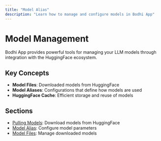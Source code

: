 ```yaml
---
title: "Model Alias"
description: "Learn how to manage and configure models in Bodhi App"
---
```


# Model Management

Bodhi App provides powerful tools for managing your LLM models through integration with the HuggingFace ecosystem.

## Key Concepts

- **Model Files**: Downloaded models from HuggingFace
- **Model Aliases**: Configurations that define how models are used
- **HuggingFace Cache**: Efficient storage and reuse of models

## Sections

- [Pulling Models](/docs/model-management/pulling-models): Download models from HuggingFace
- [Model Alias](/docs/model-management/model-alias): Configure model parameters
- [Model Files](/docs/model-management/model-files): Manage downloaded models 